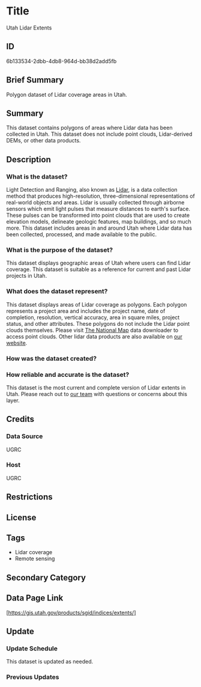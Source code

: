 # Title

Utah Lidar Extents

## ID

6b133534-2dbb-4db8-964d-bb38d2add5fb

## Brief Summary

Polygon dataset of Lidar coverage areas in Utah.

## Summary

This dataset contains polygons of areas where Lidar data has been collected in Utah. This dataset  does not include point clouds, Lidar-derived DEMs, or other data products.

## Description

### What is the dataset?

Light Detection and Ranging, also known as [Lidar](https://oceanservice.noaa.gov/facts/lidar.html), is a data collection method that produces high-resolution, three-dimensional representations of real-world objects and areas. Lidar is usually collected through airborne sensors which emit light pulses that measure distances to earth's surface. These pulses can be transformed into point clouds that are used to create elevation models, delineate geologic features, map buildings, and so much more. This dataset includes areas in and around Utah where Lidar data has been collected, processed, and made available to the public.

### What is the purpose of the dataset?

This dataset displays geographic areas of Utah where users can find Lidar coverage. This dataset is suitable as a reference for current and past Lidar projects in Utah.

### What does the dataset represent?

This dataset displays areas of Lidar coverage as polygons. Each polygon represents a project area and includes the project name, date of completion, resolution, vertical accuracy, area in square miles, project status, and other attributes. These polygons do not include the Lidar point clouds themselves. Please visit [The National Map](https://apps.nationalmap.gov/downloader/) data downloader to access point clouds. Other lidar data products are also available on [our website](https://gis.utah.gov/documentation/sgid/exploring-lidar/).

### How was the dataset created?

<!--- I'm assuming we created this dataset. Was there a particular methodology involved? --->

### How reliable and accurate is the dataset?

This dataset is the most current and complete version of Lidar extents in Utah. Please reach out to [our team](https://gis.utah.gov/about/) with questions or concerns about this layer.

## Credits

### Data Source

UGRC

### Host

UGRC

## Restrictions

## License

## Tags

- Lidar coverage
- Remote sensing

## Secondary Category

## Data Page Link

[https://gis.utah.gov/products/sgid/indices/extents/]

## Update

### Update Schedule

This dataset is updated as needed.

### Previous Updates
